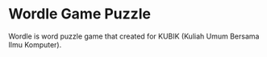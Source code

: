 # Wordle Game Puzzle 
Wordle is word puzzle game that created for KUBIK (Kuliah Umum Bersama Ilmu Komputer).